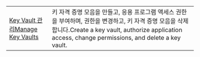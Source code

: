 |  |  |
|---------|---------|
| <span data-ttu-id="0e2b3-101">[Key Vault 관리][1]</span><span class="sxs-lookup"><span data-stu-id="0e2b3-101">[Manage Key Vaults][1]</span></span> | <span data-ttu-id="0e2b3-102">키 자격 증명 모음을 만들고, 응용 프로그램 액세스 권한을 부여하며, 권한을 변경하고, 키 자격 증명 모음을 삭제합니다.</span><span class="sxs-lookup"><span data-stu-id="0e2b3-102">Create a key vault, authorize application access, change permissions, and delete a key vault.</span></span> |

[1]: https://azure.microsoft.com/en-us/resources/samples/key-vault-java-manage-key-vaults/